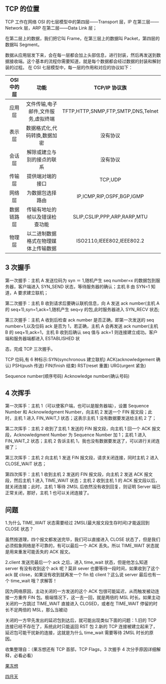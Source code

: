 ## TCP 的位置

TCP 工作在网络 OSI 的七层模型中的第四层——Transport 层，IP 在第三层——Network 层，ARP 在第二层——Data Link 层；

在第二层上的数据，我们把它叫 Frame，在第三层上的数据叫 Packet，第四层的数据叫 Segment。

数据从应用层发下来，会在每一层都会加上头部信息，进行封装，然后再发送到数据接收端。这个基本的流程你需要知道，就是每个数据都会经过数据的封装和解封装的过程。 在 OSI 七层模型中，每一层的作用和对应的协议如下：

| OSI 中的层 |                 功能                 |           TCP/IP 协议族            |
| :--------: | :----------------------------------: | :--------------------------------: |
|   应用层   | 文件传输,电子邮件,文件服务,虚拟终端  | TFTP,HTTP,SNMP,FTP,SMTP,DNS,Telnet |
|   表示层   |     数据格式化,代码转换,数据加密     |              没有协议              |
|   会话层   |      解除或建立与别的接点的联系      |              没有协议              |
|   传输层   |           提供端对端的接口           |              TCP,UDP               |
|   网络层   |           为数据包选择路由           |     IP,ICMP,RIP,OSPF,BGP,IGMP      |
| 数据链路层 |    传输有地址的帧以及错误检查功能    |    SLIP,CSLIP,PPP,ARP,RARP,MTU     |
|   物理层   | 以二进制数据格式在物理媒体上传输数据 |     ISO2110,IEEE802,IEEE802.2      |

## 3 次握手

第一次握手：主机 A 发送位码为 syn ＝ 1,随机产生 seq number=x 的数据包到服务器，客户端进入 SYN_SEND 状态，等待服务器的确认；主机 B 由 SYN=1 知道，A 要求建立联机；

第二次握手：主机 B 收到请求后要确认联机信息，向 A 发送 ack number(主机 A 的 seq+1),syn=1,ack=1,随机产生 seq=y 的包,此时服务器进入 SYN_RECV 状态;

第三次握手：主机 A 收到后检查 ack number 是否正确，即第一次发送的 seq number+1,以及位码 ack 是否为 1，若正确，主机 A 会再发送 ack number(主机 B 的 seq+1),ack=1，主机 B 收到后确认 seq 值与 ack=1 则连接建立成功。客户端和服务器端都进入 ESTABLISHED 状

态，完成 TCP 三次握手。

TCP 位码,有 6 种标示:SYN(synchronous 建立联机) ACK(acknowledgement 确认) PSH(push 传送) FIN(finish 结束) RST(reset 重置) URG(urgent 紧急)

Sequence number(顺序号码) Acknowledge number(确认号码)

## 4 次挥手

第一次挥手：主机 1（可以使客户端，也可以是服务器端），设置 Sequence Number 和 Acknowledgment Number，向主机 2 发送一个 FIN 报文段；此时，主机 1 进入 FIN_WAIT_1 状态；这表示主机 1 没有数据要发送给主机 2 了；

第二次挥手：主机 2 收到了主机 1 发送的 FIN 报文段，向主机 1 回一个 ACK 报文段，Acknowledgment Number 为 Sequence Number 加 1；主机 1 进入 FIN_WAIT_2 状态；主机 2 告诉主机 1，我也没有数据要发送了，可以进行关闭连接了；

第三次挥手：主机 2 向主机 1 发送 FIN 报文段，请求关闭连接，同时主机 2 进入 CLOSE_WAIT 状态；

第四次挥手：主机 1 收到主机 2 发送的 FIN 报文段，向主机 2 发送 ACK 报文段，然后主机 1 进入 TIME_WAIT 状态；主机 2 收到主机 1 的 ACK 报文段以后，就关闭连接；此时，主机 1 等待 2MSL 后依然没有收到回复，则证明 Server 端已正常关闭，那好，主机 1 也可以关闭连接了。

## 问题

1.为什么 TIME_WAIT 状态需要经过 2MSL(最大报文段生存时间)才能返回到 CLOSE 状态？

虽然按道理，四个报文都发送完毕，我们可以直接进入 CLOSE 状态了，但是我们必须假象网络是不可靠的，有可以最后一个 ACK 丢失。所以 TIME_WAIT 状态就是用来重发可能丢失的 ACK 报文。

2.client 发送完最后一个 ack 之后，进入 time_wait 状态，但是他怎么知道 server 有没有收到这个 ack 呢？莫非 sever 也要等待一段时间，如果收到了这个 ack 就 close，如果没有收到就再发一个 fin 给 client？这么说 server 最后也有一个 time_wait 哦？求解答！

因为网络原因，主动关闭的一方发送的这个 ACK 包很可能延迟，从而触发被动连接一方重传 FIN 包。极端情况下，这一去一回，就是两倍的 MSL 时长。如果主动关闭的一方跳过 TIME_WAIT 直接进入 CLOSED，或者在 TIME_WAIT 停留的时长不足两倍的 MSL，那么当被动

关闭的一方早先发出的延迟包到达后，就可能出现类似下面的问题：1.旧的 TCP 连接已经不存在了，系统此时只能返回 RST 包 2.新的 TCP 连接被建立起来了，延迟包可能干扰新的连接，这就是为什么 time_wait 需要等待 2MSL 时长的原因。

收集整理自：（果冻想还有 TCP 首部，TCP Flags，3 次握手 4 次分手原因详细解释，必看必看）

[果冻想](http://www.jellythink.com/archives/705#prettyPhoto)

[四月天](http://www.cnblogs.com/rootq/articles/1377355.html)
